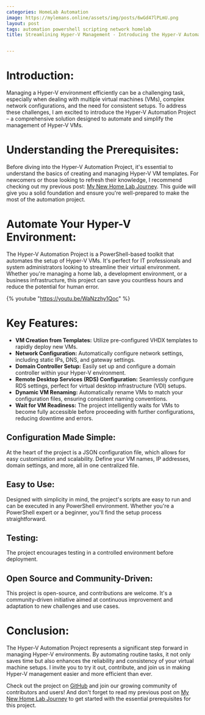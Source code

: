 ```yaml
---
categories: HomeLab Automation
image: https://mylemans.online/assets/img/posts/6wGd47lPLmU.png
layout: post
tags: automation powershell scripting network homelab
title: Streamlining Hyper-V Management - Introducing the Hyper-V Automation Project


---
```


# Introduction:

Managing a Hyper-V environment efficiently can be a challenging task, especially when dealing with multiple virtual machines (VMs), complex network configurations, and the need for consistent setups. To address these challenges, I am excited to introduce the Hyper-V Automation Project – a comprehensive solution designed to automate and simplify the management of Hyper-V VMs.

# Understanding the Prerequisites:

Before diving into the Hyper-V Automation Project, it's essential to understand the basics of creating and managing Hyper-V VM templates. For newcomers or those looking to refresh their knowledge, I recommend checking out my previous post: [My New Home Lab Journey](https://mylemans.online/posts/NewHomeLab/). This guide will give you a solid foundation and ensure you're well-prepared to make the most of the automation project.

# Automate Your Hyper-V Environment:

The Hyper-V Automation Project is a PowerShell-based toolkit that automates the setup of Hyper-V VMs. It's perfect for IT professionals and system administrators looking to streamline their virtual environment. Whether you're managing a home lab, a development environment, or a business infrastructure, this project can save you countless hours and reduce the potential for human error.

{% youtube "https://youtu.be/WaNzzhy1Qoc" %}

# Key Features:

- **VM Creation from Templates:** Utilize pre-configured VHDX templates to rapidly deploy new VMs.
- **Network Configuration:** Automatically configure network settings, including static IPs, DNS, and gateway settings.
- **Domain Controller Setup:** Easily set up and configure a domain controller within your Hyper-V environment.
- **Remote Desktop Services (RDS) Configuration:** Seamlessly configure RDS settings, perfect for virtual desktop infrastructure (VDI) setups.
- **Dynamic VM Renaming:** Automatically rename VMs to match your configuration files, ensuring consistent naming conventions.
- **Wait for VM Readiness:** The project intelligently waits for VMs to become fully accessible before proceeding with further configurations, reducing downtime and errors.

## Configuration Made Simple:

At the heart of the project is a JSON configuration file, which allows for easy customization and scalability. Define your VM names, IP addresses, domain settings, and more, all in one centralized file.

## Easy to Use:

Designed with simplicity in mind, the project's scripts are easy to run and can be executed in any PowerShell environment. Whether you're a PowerShell expert or a beginner, you'll find the setup process straightforward.

## Testing:

The project encourages testing in a controlled environment before deployment.

## Open Source and Community-Driven:

This project is open-source, and contributions are welcome. It's a community-driven initiative aimed at continuous improvement and adaptation to new challenges and use cases.

# Conclusion:

The Hyper-V Automation Project represents a significant step forward in managing Hyper-V environments. By automating routine tasks, it not only saves time but also enhances the reliability and consistency of your virtual machine setups. I invite you to try it out, contribute, and join us in making Hyper-V management easier and more efficient than ever.


Check out the project on [GitHub](https://github.com/marcmylemans/HomeLab) and join our growing community of contributors and users! And don't forget to read my previous post on [My New Home Lab Journey](https://mylemans.online/posts/NewHomeLab/) to get started with the essential prerequisites for this project.
